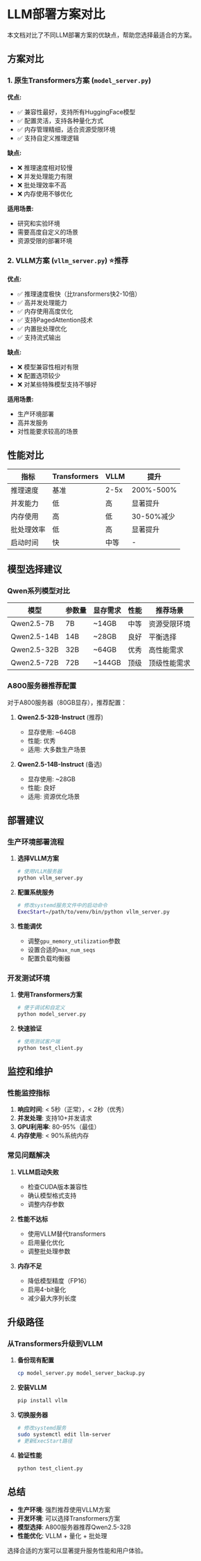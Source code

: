 # LLM部署方案对比

本文档对比了不同LLM部署方案的优缺点，帮助您选择最适合的方案。

## 方案对比

### 1. 原生Transformers方案 (`model_server.py`)

**优点:**
- ✅ 兼容性最好，支持所有HuggingFace模型
- ✅ 配置灵活，支持各种量化方式
- ✅ 内存管理精细，适合资源受限环境
- ✅ 支持自定义推理逻辑

**缺点:**
- ❌ 推理速度相对较慢
- ❌ 并发处理能力有限
- ❌ 批处理效率不高
- ❌ 内存使用不够优化

**适用场景:**
- 研究和实验环境
- 需要高度自定义的场景
- 资源受限的部署环境

### 2. VLLM方案 (`vllm_server.py`) ⭐推荐

**优点:**
- ✅ 推理速度极快（比transformers快2-10倍）
- ✅ 高并发处理能力
- ✅ 内存使用高度优化
- ✅ 支持PagedAttention技术
- ✅ 内置批处理优化
- ✅ 支持流式输出

**缺点:**
- ❌ 模型兼容性相对有限
- ❌ 配置选项较少
- ❌ 对某些特殊模型支持不够好

**适用场景:**
- 生产环境部署
- 高并发服务
- 对性能要求较高的场景

## 性能对比

| 指标 | Transformers | VLLM | 提升 |
|------|-------------|------|------|
| 推理速度 | 基准 | 2-5x | 200%-500% |
| 并发能力 | 低 | 高 | 显著提升 |
| 内存使用 | 高 | 低 | 30-50%减少 |
| 批处理效率 | 低 | 高 | 显著提升 |
| 启动时间 | 快 | 中等 | - |

## 模型选择建议

### Qwen系列模型对比

| 模型 | 参数量 | 显存需求 | 性能 | 推荐场景 |
|------|--------|----------|------|----------|
| Qwen2.5-7B | 7B | ~14GB | 中等 | 资源受限环境 |
| Qwen2.5-14B | 14B | ~28GB | 良好 | 平衡选择 |
| Qwen2.5-32B | 32B | ~64GB | 优秀 | 高性能需求 |
| Qwen2.5-72B | 72B | ~144GB | 顶级 | 顶级性能需求 |

### A800服务器推荐配置

对于A800服务器（80GB显存），推荐配置：

1. **Qwen2.5-32B-Instruct** (推荐)
   - 显存使用: ~64GB
   - 性能: 优秀
   - 适用: 大多数生产场景

2. **Qwen2.5-14B-Instruct** (备选)
   - 显存使用: ~28GB  
   - 性能: 良好
   - 适用: 资源优化场景

## 部署建议

### 生产环境部署流程

1. **选择VLLM方案**
   ```bash
   # 使用VLLM服务器
   python vllm_server.py
   ```

2. **配置系统服务**
   ```bash
   # 修改systemd服务文件中的启动命令
   ExecStart=/path/to/venv/bin/python vllm_server.py
   ```

3. **性能调优**
   - 调整`gpu_memory_utilization`参数
   - 设置合适的`max_num_seqs`
   - 配置负载均衡器

### 开发测试环境

1. **使用Transformers方案**
   ```bash
   # 便于调试和自定义
   python model_server.py
   ```

2. **快速验证**
   ```bash
   # 使用测试客户端
   python test_client.py
   ```

## 监控和维护

### 性能监控指标

1. **响应时间**: < 5秒（正常），< 2秒（优秀）
2. **并发处理**: 支持10+并发请求
3. **GPU利用率**: 80-95%（最佳）
4. **内存使用**: < 90%系统内存

### 常见问题解决

1. **VLLM启动失败**
   - 检查CUDA版本兼容性
   - 确认模型格式支持
   - 调整内存参数

2. **性能不达标**
   - 使用VLLM替代transformers
   - 启用量化优化
   - 调整批处理参数

3. **内存不足**
   - 降低模型精度（FP16）
   - 启用4-bit量化
   - 减少最大序列长度

## 升级路径

### 从Transformers升级到VLLM

1. **备份现有配置**
   ```bash
   cp model_server.py model_server_backup.py
   ```

2. **安装VLLM**
   ```bash
   pip install vllm
   ```

3. **切换服务器**
   ```bash
   # 修改systemd服务
   sudo systemctl edit llm-server
   # 更新ExecStart路径
   ```

4. **验证性能**
   ```bash
   python test_client.py
   ```

## 总结

- **生产环境**: 强烈推荐使用VLLM方案
- **开发环境**: 可以选择Transformers方案
- **模型选择**: A800服务器推荐Qwen2.5-32B
- **性能优化**: VLLM + 量化 + 批处理

选择合适的方案可以显著提升服务性能和用户体验。
